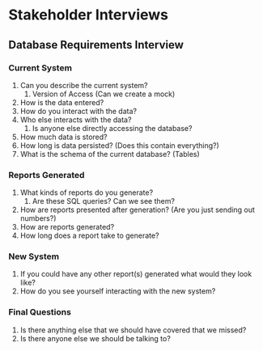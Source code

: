# Stakeholder Interviews

## Database Requirements Interview

### Current System

1. Can you describe the current system?
    1. Version of Access (Can we create a mock)
2. How is the data entered?
3. How do you interact with the data?
4. Who else interacts with the data?
    1. Is anyone else directly accessing the database?
5. How much data is stored?
6. How long is data persisted? (Does this contain everything?)
7. What is the schema of the current database? (Tables)

### Reports Generated

1. What kinds of reports do you generate?
    1. Are these SQL queries? Can we see them?
2. How are reports presented after generation? (Are you just sending out numbers?)
3. How are reports generated?
4. How long does a report take to generate?

### New System

1. If you could have any other report(s) generated what would they look like?
2. How do you see yourself interacting with the new system?

### Final Questions

1. Is there anything else that we should have covered that we missed?
2. Is there anyone else we should be talking to?